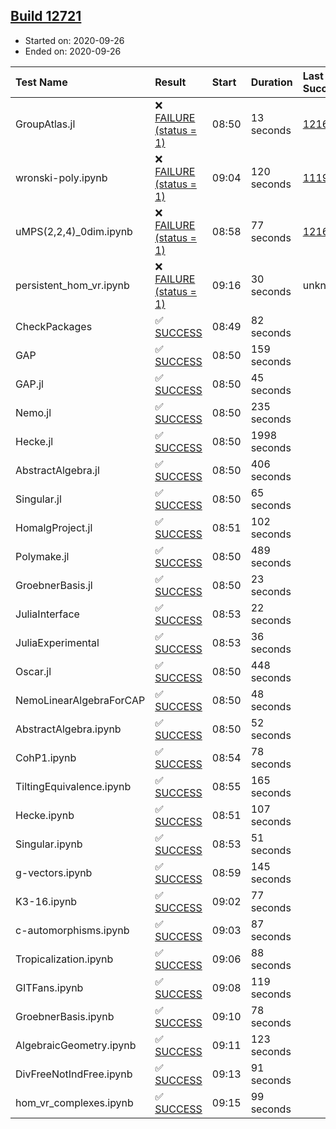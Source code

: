 ## [Build 12721](https://oscarci.mathematik.uni-kl.de/job/oscar/12721/)

* Started on: 2020-09-26
* Ended on: 2020-09-26

| Test Name    | Result | Start | Duration | Last Success | First Failure |
|:-------------|:-------|:------|:---------|:-------------|:--------------|
| GroupAtlas.jl | ❌ [FAILURE (status = 1)](https://oscarci.mathematik.uni-kl.de/job/oscar/12721/artifact/logs/build-12721/GroupAtlas.jl.log) | 08:50 | 13 seconds | [12167](https://oscarci.mathematik.uni-kl.de/job/oscar/12167/) | [12168](https://oscarci.mathematik.uni-kl.de/job/oscar/12168/) |
| wronski-poly.ipynb | ❌ [FAILURE (status = 1)](https://oscarci.mathematik.uni-kl.de/job/oscar/12721/artifact/logs/build-12721/wronski-poly.ipynb.log) | 09:04 | 120 seconds | [11192](https://oscarci.mathematik.uni-kl.de/job/oscar/11192/) | [11193](https://oscarci.mathematik.uni-kl.de/job/oscar/11193/) |
| uMPS(2,2,4)_0dim.ipynb | ❌ [FAILURE (status = 1)](https://oscarci.mathematik.uni-kl.de/job/oscar/12721/artifact/logs/build-12721/uMPS-2-2-4-_0dim.ipynb.log) | 08:58 | 77 seconds | [12167](https://oscarci.mathematik.uni-kl.de/job/oscar/12167/) | [12168](https://oscarci.mathematik.uni-kl.de/job/oscar/12168/) |
| persistent_hom_vr.ipynb | ❌ [FAILURE (status = 1)](https://oscarci.mathematik.uni-kl.de/job/oscar/12721/artifact/logs/build-12721/persistent_hom_vr.ipynb.log) | 09:16 | 30 seconds | unknown | unknown |
| CheckPackages | ✅ [SUCCESS](https://oscarci.mathematik.uni-kl.de/job/oscar/12721/artifact/logs/build-12721/CheckPackages.log) | 08:49 | 82 seconds |  |  |
| GAP | ✅ [SUCCESS](https://oscarci.mathematik.uni-kl.de/job/oscar/12721/artifact/logs/build-12721/GAP.log) | 08:50 | 159 seconds |  |  |
| GAP.jl | ✅ [SUCCESS](https://oscarci.mathematik.uni-kl.de/job/oscar/12721/artifact/logs/build-12721/GAP.jl.log) | 08:50 | 45 seconds |  |  |
| Nemo.jl | ✅ [SUCCESS](https://oscarci.mathematik.uni-kl.de/job/oscar/12721/artifact/logs/build-12721/Nemo.jl.log) | 08:50 | 235 seconds |  |  |
| Hecke.jl | ✅ [SUCCESS](https://oscarci.mathematik.uni-kl.de/job/oscar/12721/artifact/logs/build-12721/Hecke.jl.log) | 08:50 | 1998 seconds |  |  |
| AbstractAlgebra.jl | ✅ [SUCCESS](https://oscarci.mathematik.uni-kl.de/job/oscar/12721/artifact/logs/build-12721/AbstractAlgebra.jl.log) | 08:50 | 406 seconds |  |  |
| Singular.jl | ✅ [SUCCESS](https://oscarci.mathematik.uni-kl.de/job/oscar/12721/artifact/logs/build-12721/Singular.jl.log) | 08:50 | 65 seconds |  |  |
| HomalgProject.jl | ✅ [SUCCESS](https://oscarci.mathematik.uni-kl.de/job/oscar/12721/artifact/logs/build-12721/HomalgProject.jl.log) | 08:51 | 102 seconds |  |  |
| Polymake.jl | ✅ [SUCCESS](https://oscarci.mathematik.uni-kl.de/job/oscar/12721/artifact/logs/build-12721/Polymake.jl.log) | 08:50 | 489 seconds |  |  |
| GroebnerBasis.jl | ✅ [SUCCESS](https://oscarci.mathematik.uni-kl.de/job/oscar/12721/artifact/logs/build-12721/GroebnerBasis.jl.log) | 08:50 | 23 seconds |  |  |
| JuliaInterface | ✅ [SUCCESS](https://oscarci.mathematik.uni-kl.de/job/oscar/12721/artifact/logs/build-12721/JuliaInterface.log) | 08:53 | 22 seconds |  |  |
| JuliaExperimental | ✅ [SUCCESS](https://oscarci.mathematik.uni-kl.de/job/oscar/12721/artifact/logs/build-12721/JuliaExperimental.log) | 08:53 | 36 seconds |  |  |
| Oscar.jl | ✅ [SUCCESS](https://oscarci.mathematik.uni-kl.de/job/oscar/12721/artifact/logs/build-12721/Oscar.jl.log) | 08:50 | 448 seconds |  |  |
| NemoLinearAlgebraForCAP | ✅ [SUCCESS](https://oscarci.mathematik.uni-kl.de/job/oscar/12721/artifact/logs/build-12721/NemoLinearAlgebraForCAP.log) | 08:50 | 48 seconds |  |  |
| AbstractAlgebra.ipynb | ✅ [SUCCESS](https://oscarci.mathematik.uni-kl.de/job/oscar/12721/artifact/logs/build-12721/AbstractAlgebra.ipynb.log) | 08:50 | 52 seconds |  |  |
| CohP1.ipynb | ✅ [SUCCESS](https://oscarci.mathematik.uni-kl.de/job/oscar/12721/artifact/logs/build-12721/CohP1.ipynb.log) | 08:54 | 78 seconds |  |  |
| TiltingEquivalence.ipynb | ✅ [SUCCESS](https://oscarci.mathematik.uni-kl.de/job/oscar/12721/artifact/logs/build-12721/TiltingEquivalence.ipynb.log) | 08:55 | 165 seconds |  |  |
| Hecke.ipynb | ✅ [SUCCESS](https://oscarci.mathematik.uni-kl.de/job/oscar/12721/artifact/logs/build-12721/Hecke.ipynb.log) | 08:51 | 107 seconds |  |  |
| Singular.ipynb | ✅ [SUCCESS](https://oscarci.mathematik.uni-kl.de/job/oscar/12721/artifact/logs/build-12721/Singular.ipynb.log) | 08:53 | 51 seconds |  |  |
| g-vectors.ipynb | ✅ [SUCCESS](https://oscarci.mathematik.uni-kl.de/job/oscar/12721/artifact/logs/build-12721/g-vectors.ipynb.log) | 08:59 | 145 seconds |  |  |
| K3-16.ipynb | ✅ [SUCCESS](https://oscarci.mathematik.uni-kl.de/job/oscar/12721/artifact/logs/build-12721/K3-16.ipynb.log) | 09:02 | 77 seconds |  |  |
| c-automorphisms.ipynb | ✅ [SUCCESS](https://oscarci.mathematik.uni-kl.de/job/oscar/12721/artifact/logs/build-12721/c-automorphisms.ipynb.log) | 09:03 | 87 seconds |  |  |
| Tropicalization.ipynb | ✅ [SUCCESS](https://oscarci.mathematik.uni-kl.de/job/oscar/12721/artifact/logs/build-12721/Tropicalization.ipynb.log) | 09:06 | 88 seconds |  |  |
| GITFans.ipynb | ✅ [SUCCESS](https://oscarci.mathematik.uni-kl.de/job/oscar/12721/artifact/logs/build-12721/GITFans.ipynb.log) | 09:08 | 119 seconds |  |  |
| GroebnerBasis.ipynb | ✅ [SUCCESS](https://oscarci.mathematik.uni-kl.de/job/oscar/12721/artifact/logs/build-12721/GroebnerBasis.ipynb.log) | 09:10 | 78 seconds |  |  |
| AlgebraicGeometry.ipynb | ✅ [SUCCESS](https://oscarci.mathematik.uni-kl.de/job/oscar/12721/artifact/logs/build-12721/AlgebraicGeometry.ipynb.log) | 09:11 | 123 seconds |  |  |
| DivFreeNotIndFree.ipynb | ✅ [SUCCESS](https://oscarci.mathematik.uni-kl.de/job/oscar/12721/artifact/logs/build-12721/DivFreeNotIndFree.ipynb.log) | 09:13 | 91 seconds |  |  |
| hom_vr_complexes.ipynb | ✅ [SUCCESS](https://oscarci.mathematik.uni-kl.de/job/oscar/12721/artifact/logs/build-12721/hom_vr_complexes.ipynb.log) | 09:15 | 99 seconds |  |  |
